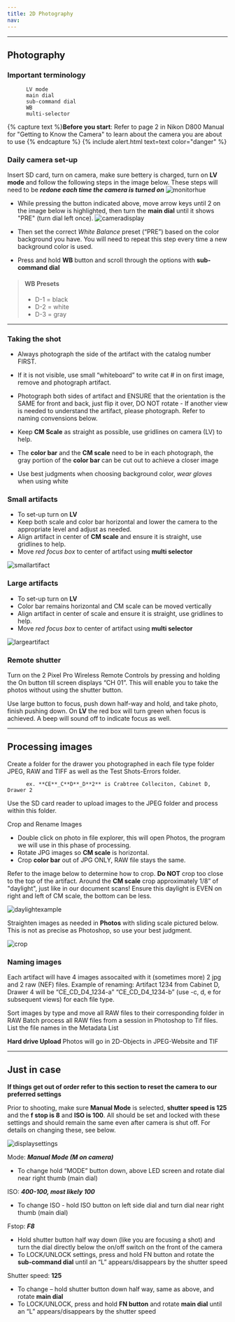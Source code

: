 ```yaml
---
title: 2D Photography
nav: 
---
```

________


## Photography 

### Important terminology 
          LV mode 
          main dial 
          sub-command dial 
          WB 
          multi-selector 

{% capture text %}**Before you start**:
Refer to page 2 in Nikon D800 Manual for "Getting to Know the Camera" to learn about the camera you are about to use {% endcapture %}
{% include alert.html text=text color="danger" %}
          

### Daily camera set-up

Insert SD card, turn on camera, make sure bettery is charged, turn on **LV mode** and follow the following steps in the image below. These steps will need to be ***redone each time the camera is turned on***
![monitorhue](https://user-images.githubusercontent.com/91504896/183752242-602f84cf-6305-45d1-8bc6-54c1ae934abf.jpg)

- While pressing the button indicated above, move arrow keys until 2 on the image below is highlighted, then turn the **main dial** until it shows "PRE" (turn dial left once).
![cameradisplay](https://user-images.githubusercontent.com/91504896/183751877-3c56c9ff-6b07-41a4-8912-ad2a9ff2f204.jpg)

- Then set the correct *White Balance* preset (“PRE”) based on the color background you have. You will need to repeat this step every time a new background color is used. 
- Press and hold **WB** button and scroll through the options with **sub-command dial** 
> #### WB Presets 
>
> - D-1 = black
> - D-2 = white 
> - D-3 = gray 
>



-----------

### Taking the shot

- Always photograph the side of the artifact with the catalog number FIRST. 
- If it is not visible, use small “whiteboard” to write cat # in on first image, remove and photograph artifact. 
- Photograph both sides of artifact and ENSURE that the orientation is the SAME for front and back, just flip it over, DO NOT rotate 
          - If another view is needed to understand the artifact, please photograph. Refer to naming convensions below.

- Keep **CM Scale** as straight as possible, use gridlines on camera (LV) to help. 
- The **color bar** and the **CM scale** need to be in each photograph, the gray portion of the **color bar** can be cut out to achieve a closer image
- Use best judgments when choosing background color, *wear gloves* when using white

### Small artifacts 
- To set-up turn on **LV** 
- Keep both scale and color bar horizontal and lower the camera to the appropriate level and adjust as needed.
- Align artifact in center of **CM scale** and ensure it is straight, use gridlines to help. 
- Move *red focus box* to center of artifact using **multi selector** 

![smallartifact](https://user-images.githubusercontent.com/91504896/183745564-42c3667e-3860-4914-b9e7-d1e160771bc5.jpg)

### Large artifacts 
- To set-up turn on **LV**
- Color bar remains horizontal and CM scale can be moved vertically 
- Align artifact in center of scale and ensure it is straight, use gridlines to help. 
- Move *red focus box* to center of artifact using **multi selector** 

![largeartifact](https://user-images.githubusercontent.com/91504896/184460833-72bf955d-d0c5-4c04-af5e-eb57296f65d3.jpg)

### Remote shutter
Turn on the 2 Pixel Pro Wireless Remote Controls by pressing and holding the On button till screen displays “CH 01”. This will enable you to take the photos without using the shutter button. 

Use large button to focus, push down half-way and hold, and take photo, finish pushing down. On **LV** the red box will turn green when focus is achieved. A beep will sound off to indicate focus as well. 

-----------

## Processing images 

Create a folder for the drawer you photographed in each file type folder JPEG, RAW and TIFF as well as the Test Shots-Errors folder. 

          ex. **CE**_C**D**_D**2** is Crabtree Colleciton, Cabinet D, Drawer 2 

Use the SD card reader to upload images to the JPEG folder and process within this folder. 

Crop and Rename Images 
- Double click on photo in file explorer, this will open Photos, the program we will use in this phase of processing. 
- Rotate JPG images so **CM scale** is horizontal.
- Crop **color bar** out of JPG ONLY, RAW file stays the same. 

Refer to the image below to determine how to crop. **Do NOT** crop too close to the top of the artifact. Around the **CM scale** crop approximately 1/8” of "daylight", just like in our document scans! Ensure this daylight is EVEN on right and left of CM scale, the bottom can be less. 

![daylightexample](https://user-images.githubusercontent.com/91504896/183745618-1d930bdc-ad77-481e-82d8-9ce86435b02b.jpg)

Straighten images as needed in **Photos** with sliding scale pictured below. This is not as precise as Photoshop, so use your best judgment.

![crop](https://user-images.githubusercontent.com/91504896/183745648-e8fa392c-c906-45ad-9bc3-e6daaf58074d.jpg)


### Naming images 
 
Each artifact will have 4 images assocaited with it (sometimes more) 2 jpg and 2 raw (NEF) files.     Example of renaming: Artifact 1234 from Cabinet D, Drawer 4 will be “CE_CD_D4_1234-a”             “CE_CD_D4_1234-b” (use -c, d, e for subsequent views) for each file type.

Sort images by type and move all RAW files to their corresponding folder in RAW
    Batch process all RAW files from a session in Photoshop to Tif files. 
    List the file names in the Metadata List 
    
   
   **Hard drive Upload**
   Photos will go in 2D-Objects in JPEG-Website and TIF  
   
   
____________

## Just in case

   **If things get out of order refer to this section to reset the camera to our preferred settings** 
   
Prior to shooting, make sure **Manual Mode** is selected, **shutter speed is 125** and the **f stop is 8** and **ISO is 100**. All should be set and locked with these settings and should remain the same even after camera is shut off. For details on changing these, see below. 

![displaysettings](https://user-images.githubusercontent.com/91504896/183745670-800a5bdd-794a-44a0-9fc0-d0c7ec990030.jpg)

Mode: 
***Manual Mode (M on camera)*** 
- To change hold “MODE” button down, above LED screen and rotate dial near right thumb (main dial)

ISO: 
***400-100, most likely 100*** 
- To change ISO - hold ISO button on left side dial and turn dial near right thumb (main dial)

Fstop: 
***F8***
- Hold shutter button half way down (like you are focusing a shot) and turn the dial directly below the on/off switch on the front of the camera
- To LOCK/UNLOCK settings, press and hold FN button and rotate the **sub-command dial** until an “L” appears/disappears by the shutter speed

Shutter speed:
**125** 
- To change – hold shutter button down half way, same as above, and rotate **main dial** 
- To LOCK/UNLOCK, press and hold **FN button** and rotate **main dial** until an “L” appears/disappears by the shutter speed
